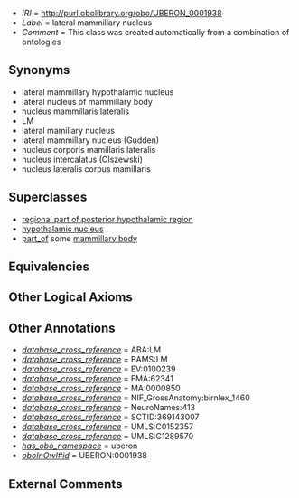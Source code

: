  * *IRI* = http://purl.obolibrary.org/obo/UBERON_0001938
 * *Label* = lateral mammillary nucleus
 * *Comment* = This class was created automatically from a combination of ontologies

## Synonyms

 * lateral mammillary hypothalamic nucleus
 * lateral nucleus of mammillary body
 * nucleus mammillaris lateralis
 * LM
 * lateral mamillary nucleus
 * lateral mammillary nucleus (Gudden)
 * nucleus corporis mamillaris lateralis
 * nucleus intercalatus (Olszewski)
 * nucleus lateralis corpus mamillaris

## Superclasses

 * [regional part of posterior hypothalamic region](../../UBERON/89/UBERON_0002789.md)
 * [hypothalamic nucleus](../../UBERON/68/UBERON_0006568.md)
 * [part_of](../../BFO/50/BFO_0000050.md) some [mammillary body](../../UBERON/06/UBERON_0002206.md)

## Equivalencies


## Other Logical Axioms


## Other Annotations

 * *[database_cross_reference](../../ef/oboInOwl#hasDbXref.md)* = ABA:LM
 * *[database_cross_reference](../../ef/oboInOwl#hasDbXref.md)* = BAMS:LM
 * *[database_cross_reference](../../ef/oboInOwl#hasDbXref.md)* = EV:0100239
 * *[database_cross_reference](../../ef/oboInOwl#hasDbXref.md)* = FMA:62341
 * *[database_cross_reference](../../ef/oboInOwl#hasDbXref.md)* = MA:0000850
 * *[database_cross_reference](../../ef/oboInOwl#hasDbXref.md)* = NIF_GrossAnatomy:birnlex_1460
 * *[database_cross_reference](../../ef/oboInOwl#hasDbXref.md)* = NeuroNames:413
 * *[database_cross_reference](../../ef/oboInOwl#hasDbXref.md)* = SCTID:369143007
 * *[database_cross_reference](../../ef/oboInOwl#hasDbXref.md)* = UMLS:C0152357
 * *[database_cross_reference](../../ef/oboInOwl#hasDbXref.md)* = UMLS:C1289570
 * *[has_obo_namespace](../../ce/oboInOwl#hasOBONamespace.md)* = uberon
 * *[oboInOwl#id](../../id/oboInOwl#id.md)* = UBERON:0001938

## External Comments

